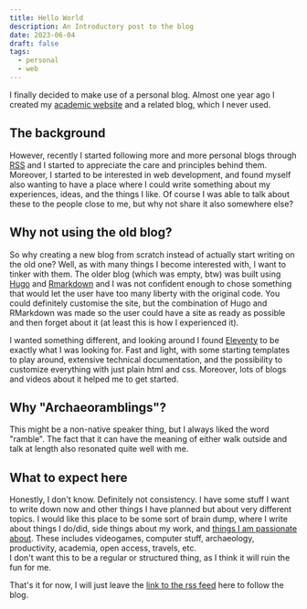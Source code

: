 ```yaml
---
title: Hello World
description: An Introductory post to the blog
date: 2023-06-04
draft: false
tags:
  - personal
  - web
---
```


I finally decided to make use of a personal blog. Almost one year ago I created my [academic website](https://andreatitolo.com) and a related blog, which I never used.

## The background

However, recently I started following more and more personal blogs through [RSS](https://en.wikipedia.org/wiki/RSS) and I started to appreciate the care and principles behind them. Moreover, I started to be interested in web development, and found myself also wanting to have a place where I could write something about my experiences, ideas, and the things I like. Of course I was able to talk about these to the people close to me, but why not share it also somewhere else?

## Why not using the old blog?

So why creating a new blog from scratch instead of actually start writing on the old one? Well, as with many things I become interested with, I want to tinker with them. The older blog (which was empty, btw) was built using [Hugo](https://gohugo.io/) and [Rmarkdown](https://rmarkdown.rstudio.com/) and I was not confident enough to chose something that would let the user have too many liberty with the original code. You could definitely customise the site, but the combination of Hugo and RMarkdown was made so the user could have a site as ready as possible and then forget about it (at least this is how I experienced it).

I wanted something different, and looking around I found [Eleventy](https://www.11ty.dev/) to be exactly what I was looking for. Fast and light, with some starting templates to play around, extensive technical documentation, and the possibility to customize everything with just plain html and css. Moreover, lots of blogs and videos about it helped me to get started.

## Why "Archaeoramblings"?

This might be a non-native speaker thing, but I always liked the word "ramble". The fact that it can have the meaning of either walk outside and talk at length also resonated quite well with me.

## What to expect here

Honestly, I don't know. Definitely not consistency. I have some stuff I want to write down now and other things I have planned but about very different topics. I would like this place to be some sort of brain dump, where I write about things I do/did, side things about my work, and [things I am passionate about](/about#hobbies-and-interests). These includes videogames, computer stuff, archaeology, productivity, academia, open access, travels, etc.  
I don't want this to be a regular or structured thing, as I think it will ruin the fun for me. 

That's it for now, I will just leave the [link to the rss feed](/feed/feed.xml) here to follow the blog.